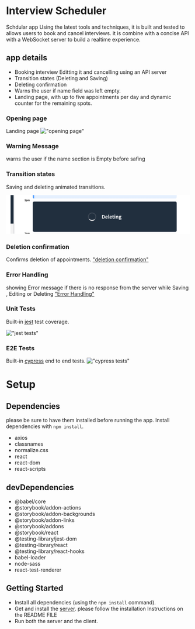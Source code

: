 # Interview Scheduler

Schdular app Using the latest tools and techniques, it is built and tested to allows users to book and cancel interviews. it is combine with a concise API with a WebSocket server to build a realtime experience.

## app details

- Booking interview Editting it and cancelling using an API server
- Transition states (Deleting and Saving)
- Deleting confirmation
- Warns the user if name field was left empty.
- Landing page, with up to five appointments per day and dynamic counter for the remaining spots.

### Opening page
Landing page 
!["opening page"](https://github.com/LAYTHJABBAR/Scheduler-/blob/master/docs/schdular%20creat%20new%20table.png?raw=true)

### Warning Message
warns the user if the name section is Empty before safing

### Transition states

Saving and deleting animated transitions.

!["state transitions"](https://github.com/LAYTHJABBAR/Scheduler/blob/master/docs/Deleting-Transition.png?raw=true)

### Deletion confirmation

Confirms deletion of appointments.
["deletion confirmation"](
https://github.com/LAYTHJABBAR/Scheduler/blob/master/docs/schdular%20delete%20conformation%20box.png?raw=true! )


### Error Handling

showing Error message if there is no response from the server while Saving , Editing or Deleting
["Error Handling"](
 https://github.com/LAYTHJABBAR/Scheduler/blob/master/docs/error.png?raw=true )


### Unit Tests

Built-in [jest](https://jestjs.io/) test coverage.

!["jest tests"](https://github.com/LAYTHJABBAR/Scheduler-/blob/master/docs/test.png?raw=true)


### E2E Tests

Built-in [cypress](https://www.cypress.io/) end to end tests.
!["cypress tests"](https://github.com/LAYTHJABBAR/Scheduler-/blob/master/docs/cypress-test-ETE.png?raw=true)

# Setup


## Dependencies
please be sure to have them installed before running the app.
Install dependencies with `npm install`.
- axios
- classnames
- normalize.css
- react
- react-dom
- react-scripts

## devDependencies
- @babel/core
- @storybook/addon-actions
- @storybook/addon-backgrounds
- @storybook/addon-links
- @storybook/addons
- @storybook/react
- @testing-library/jest-dom
- @testing-library/react
- @testing-library/react-hooks
- babel-loader
- node-sass
- react-test-renderer

## Getting Started

- Install all dependencies (using the `npm install` command).
- Get and install the [server](https://github.com/lighthouse-labs/scheduler-api).
please follow the installation Instructions on the README FILE
- Run both the server and the client.
